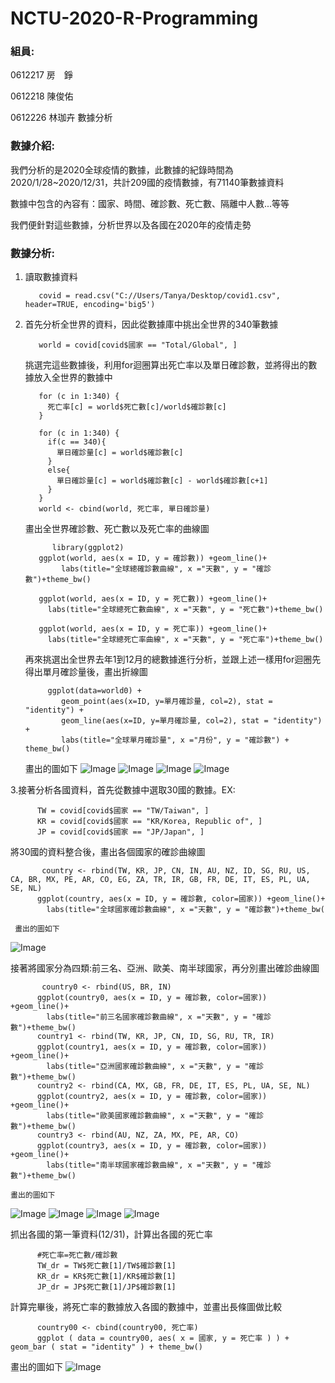 # NCTU-2020-R-Programming

### 組員:

0612217 房　錚

0612218 陳俊佑

0612226 林珈卉 數據分析

### 數據介紹:

我們分析的是2020全球疫情的數據，此數據的紀錄時間為2020/1/28~2020/12/31，共計209國的疫情數據，有71140筆數據資料

數據中包含的內容有：國家、時間、確診數、死亡數、隔離中人數...等等

我們便針對這些數據，分析世界以及各國在2020年的疫情走勢

### 數據分析:

1. 讀取數據資料

          covid = read.csv("C://Users/Tanya/Desktop/covid1.csv", header=TRUE, encoding='big5')
          
2. 首先分析全世界的資料，因此從數據庫中挑出全世界的340筆數據

          world = covid[covid$國家 == "Total/Global", ]
          
   挑選完這些數據後，利用for迴圈算出死亡率以及單日確診數，並將得出的數據放入全世界的數據中
   
          for (c in 1:340) {
            死亡率[c] = world$死亡數[c]/world$確診數[c]
          }

          for (c in 1:340) {
            if(c == 340){
              單日確診量[c] = world$確診數[c]
            }
            else{
              單日確診量[c] = world$確診數[c] - world$確診數[c+1]
            }
          }
          world <- cbind(world, 死亡率, 單日確診量)
          
   畫出全世界確診數、死亡數以及死亡率的曲線圖
   
             library(ggplot2)
          ggplot(world, aes(x = ID, y = 確診數)) +geom_line()+
               labs(title="全球總確診數曲線", x ="天數", y = "確診數")+theme_bw()

          ggplot(world, aes(x = ID, y = 死亡數)) +geom_line()+
            labs(title="全球總死亡數曲線", x ="天數", y = "死亡數")+theme_bw()

          ggplot(world, aes(x = ID, y = 死亡率)) +geom_line()+
            labs(title="全球總死亡率曲線", x ="天數", y = "死亡率")+theme_bw()
           
   再來挑選出全世界去年1到12月的總數據進行分析，並跟上述一樣用for迴圈先得出單月確診量後，畫出折線圖
  
            ggplot(data=world0) + 
               geom_point(aes(x=ID, y=單月確診量, col=2), stat = "identity") + 
               geom_line(aes(x=ID, y=單月確診量, col=2), stat = "identity") +
               labs(title="全球單月確診量", x ="月份", y = "確診數") + theme_bw() 
               
   畫出的圖如下
   ![Image](https://images.plurk.com/21pvWPH8wxvr17i33l19yw.png)
   ![Image](https://images.plurk.com/2RLiB3YQlrwUUsXvSnjeO.png)
   ![Image](https://images.plurk.com/3yOInGz4vwEVAaAhZend9w.png)
   ![Image](https://images.plurk.com/3knO0aVUTNfbs87mnNkmKb.png)

3.接著分析各國資料，首先從數據中選取30國的數據。EX:

          TW = covid[covid$國家 == "TW/Taiwan", ]
          KR = covid[covid$國家 == "KR/Korea, Republic of", ]
          JP = covid[covid$國家 == "JP/Japan", ]
          
 將30國的資料整合後，畫出各個國家的確診曲線圖
 
           country <- rbind(TW, KR, JP, CN, IN, AU, NZ, ID, SG, RU, US, CA, BR, MX, PE, AR, CO, EG, ZA, TR, IR, GB, FR, DE, IT, ES, PL, UA, SE, NL)
          ggplot(country, aes(x = ID, y = 確診數, color=國家)) +geom_line()+
            labs(title="全球國家確診數曲線", x ="天數", y = "確診數")+theme_bw(
            
     畫出的圖如下
   ![Image](https://images.plurk.com/5IydwoUauUXfT3MwEQN2eK.png)
   
 接著將國家分為四類:前三名、亞洲、歐美、南半球國家，再分別畫出確診曲線圖
 
           country0 <- rbind(US, BR, IN)
          ggplot(country0, aes(x = ID, y = 確診數, color=國家)) +geom_line()+
            labs(title="前三名國家確診數曲線", x ="天數", y = "確診數")+theme_bw()
          country1 <- rbind(TW, KR, JP, CN, ID, SG, RU, TR, IR)
          ggplot(country1, aes(x = ID, y = 確診數, color=國家)) +geom_line()+
            labs(title="亞洲國家確診數曲線", x ="天數", y = "確診數")+theme_bw()
          country2 <- rbind(CA, MX, GB, FR, DE, IT, ES, PL, UA, SE, NL)
          ggplot(country2, aes(x = ID, y = 確診數, color=國家)) +geom_line()+
            labs(title="歐美國家確診數曲線", x ="天數", y = "確診數")+theme_bw()
          country3 <- rbind(AU, NZ, ZA, MX, PE, AR, CO)
          ggplot(country3, aes(x = ID, y = 確診數, color=國家)) +geom_line()+
            labs(title="南半球國家確診數曲線", x ="天數", y = "確診數")+theme_bw()
            
    畫出的圖如下
   ![Image](https://images.plurk.com/5O9zMmRGg6aqwIM6HQQD7V.png)
   ![Image](https://images.plurk.com/6mPj6TgoHTmAwTlkSqGuKC.png)
   ![Image](https://images.plurk.com/6zY0e35BsznCfKH4G3IEp2.png)
   ![Image](https://images.plurk.com/exTPdGCjZsyNKEcMSudVs.png) 

抓出各國的第一筆資料(12/31)，計算出各國的死亡率

          #死亡率=死亡數/確診數
          TW_dr = TW$死亡數[1]/TW$確診數[1]
          KR_dr = KR$死亡數[1]/KR$確診數[1]
          JP_dr = JP$死亡數[1]/JP$確診數[1]

計算完畢後，將死亡率的數據放入各國的數據中，並畫出長條圖做比較

          country00 <- cbind(country00, 死亡率)
          ggplot ( data = country00, aes( x = 國家, y = 死亡率 ) ) + geom_bar ( stat = "identity" ) + theme_bw()
          
畫出的圖如下
   ![Image](https://images.plurk.com/253NqcytfdSEdeU5W24WhI.png)
